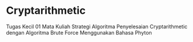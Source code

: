 # Cryptarithmetic

Tugas Kecil 01 Mata Kuliah Strategi Algoritma 
Penyelesaian Cryptarithmetic dengan Algoritma Brute Force
Menggunakan Bahasa Phyton
